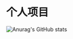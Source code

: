 

# 个人项目

![Anurag's GitHub stats](https://github-readme-stats.vercel.app/api?username=kemomi&show_icons=true&theme=synthwave)


##


